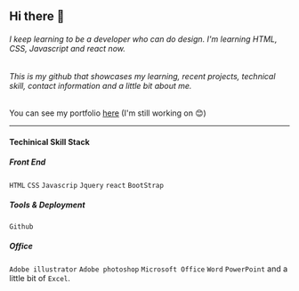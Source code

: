 ## Hi there 👋
###### I keep learning to be a developer who can do design. I'm learning HTML, CSS, Javascript and react now.
###### This is my github that showcases my learning, recent projects, technical skill, contact information and a little bit about me.

You can see my portfolio [here](jinsol.dothome.co.kr/portfolio)
(I'm still working on 😊)

---










#### Techinical Skill Stack

##### Front End
`HTML` `CSS` `Javascrip` `Jquery` `react` `BootStrap`
##### Tools & Deployment
`Github`
##### Office
`Adobe illustrator` `Adobe photoshop` `Microsoft Office` `Word` `PowerPoint` and a little bit of `Excel`.

